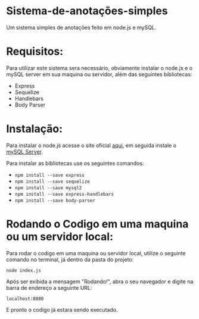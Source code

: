 # Sistema-de-anotações-simples
Um sistema simples de anotações feito em node.js e mySQL.

# Requisitos:
Para utilizar este sistema sera necessário, obviamente instalar o node.js e o mySQL server em sua maquina ou servidor, além das 
seguintes bibliotecas:

- Express
- Sequelize
- Handlebars
- Body Parser

# Instalação:
Para instalar o node.js acesse o site oficial [aqui](https://nodejs.org/), em seguida instale o [mySQL Server](http://mysql.com).

Para instalar as bibliotecas use os seguintes comandos:

- `npm install --save express`
- `npm install --save sequelize`
- `npm install --save mysql2`
- `npm install --save express-handlebars`
- `npm install --save body-parser`

# Rodando o Codigo em uma maquina ou um servidor local:
Para rodar o codigo em uma maquina ou servidor local, utilize o seguinte comando no terminal, já dentro da pasta do projeto:

`node index.js`

Após ser exibida a mensagem "Rodando!", abra o seu navegador e digite na barra de endereço a seguinte URL:

`localhost:8080`

E pronto o codigo já estara sendo executado.
